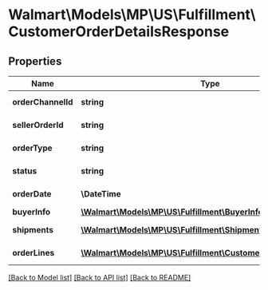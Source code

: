 # Walmart\Models\MP\US\Fulfillment\CustomerOrderDetailsResponse

## Properties

Name | Type | Description | Notes
------------ | ------------- | ------------- | -------------
**orderChannelId** | **string** | orderChannelId of the order | [optional]
**sellerOrderId** | **string** | sellerOrderId of the order | [optional]
**orderType** | **string** | order type of the order | [optional]
**status** | **string** | status of the order | [optional]
**orderDate** | **\DateTime** | createDate of the order | [optional]
**buyerInfo** | [**\Walmart\Models\MP\US\Fulfillment\BuyerInfo**](BuyerInfo.md) |  | [optional]
**shipments** | [**\Walmart\Models\MP\US\Fulfillment\Shipment[]**](Shipment.md) | createDate of the order | [optional]
**orderLines** | [**\Walmart\Models\MP\US\Fulfillment\CustomerOrderLinesDetails[]**](CustomerOrderLinesDetails.md) | order lines details | [optional]


[[Back to Model list]](./) [[Back to API list]](../../../../../README.md#supported-apis) [[Back to README]](../../../../../README.md)
